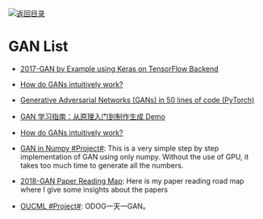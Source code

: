 [![返回目录](https://user-images.githubusercontent.com/5803001/38079637-ff0abcf0-3371-11e8-9b76-ad651620afc7.jpg)](https://github.com/wx-chevalier/Awesome-Lists)

# GAN List

- [2017-GAN by Example using Keras on TensorFlow Backend](https://parg.co/btF)

- [How do GANs intuitively work?](https://hackernoon.com/how-do-gans-intuitively-work-2dda07f247a1#.4ckgimjdm)

- [Generative Adversarial Networks (GANs) in 50 lines of code (PyTorch)](http://6me.us/LjcoDA)

- [GAN 学习指南：从原理入门到制作生成 Demo](https://zhuanlan.zhihu.com/p/24767059)

- [How do GANs intuitively work?](https://hackernoon.com/how-do-gans-intuitively-work-2dda07f247a1#.g613r5575)

- [GAN in Numpy #Project#](https://github.com/shinseung428/gan_numpy): This is a very simple step by step implementation of GAN using only numpy. Without the use of GPU, it takes too much time to generate all the numbers.

- [2018-GAN Paper Reading Map](http://www.codingwoman.com/generative-adversarial-networks-paper-reading-road-map/): Here is my paper reading road map where I give some insights about the papers

- [OUCML #Project#](https://github.com/OUCMachineLearning/OUCML): ODOG一天一GAN。